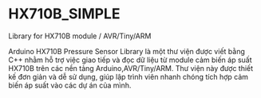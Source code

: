 # HX710B_SIMPLE

Library for HX710B module / AVR/Tiny/ARM

Arduino HX710B Pressure Sensor Library là một thư viện được viết bằng C++ nhằm hỗ trợ việc giao tiếp và đọc dữ liệu từ module cảm biến áp suất HX710B trên các nền tảng Arduino,AVR/Tiny/ARM. Thư viện này được thiết kế đơn giản và dễ sử dụng, giúp lập trình viên nhanh chóng tích hợp cảm biến áp suất vào các dự án của mình.
